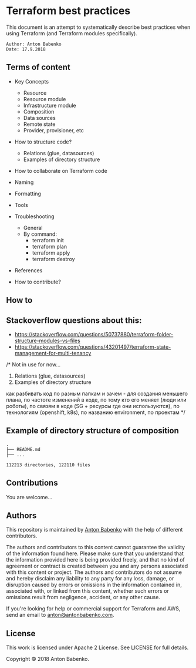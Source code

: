 # Terraform best practices

This document is an attempt to systematically describe best practices when using Terraform (and Terraform modules specifically).

```
Author: Anton Babenko
Date: 17.9.2018
```

## Terms of content

- Key Concepts
  - Resource
  - Resource module
  - Infrastructure module
  - Composition
  - Data sources
  - Remote state
  - Provider, provisioner, etc

- How to structure code?
  - Relations (glue, datasources)
  - Examples of directory structure

- How to collaborate on Terraform code

- Naming

- Formatting

- Tools

- Troubleshooting
  - General
  - By command:
    - terraform init
    - terraform plan
    - terraform apply
    - terraform destroy

- References

- How to contribute?


## How to 

## Stackoverflow questions about this:

- https://stackoverflow.com/questions/50737880/terraform-folder-structure-modules-vs-files
- https://stackoverflow.com/questions/43201497/terraform-state-management-for-multi-tenancy

/* Not in use for now...
  1. Relations (glue, datasources)
  1. Examples of directory structure

как разбивать код по разным папкам и зачем - для создания меньшего плана, по частоте изменений в коде, по тому кто его меняет (люди или роботы), по связям в коде (SG + ресурсы где они используются), по технологиям (openshift, k8s), по названию environment, по проектам
*/

## Example of directory structure of composition

```
.
├── README.md
├── ...

112213 directories, 122110 files
```


## Contributions

You are welcome... 

## Authors

This repository is maintained by [Anton Babenko](https://github.com/antonbabenko) with the help of different contributors.

The authors and contributors to this content cannot guarantee the validity of the information found here. Please make sure that you understand that the information provided here is being provided freely, and that no kind of agreement or contract is created between you and any persons associated with this content or project. The authors and contributors do not assume and hereby disclaim any liability to any party for any loss, damage, or disruption caused by errors or omissions in the information contained in, associated with, or linked from this content, whether such errors or omissions result from negligence, accident, or any other cause.

If you're looking for help or commercial support for Terraform and AWS, send an email to anton@antonbabenko.com.

## License

This work is licensed under Apache 2 License. See LICENSE for full details.

Copyright © 2018 Anton Babenko.
